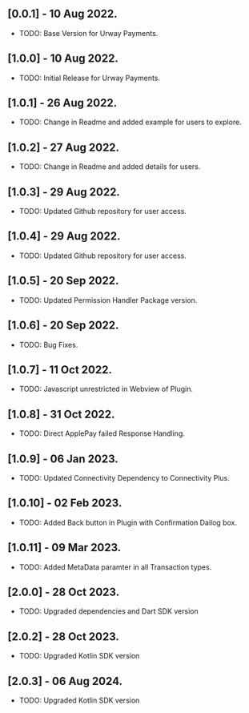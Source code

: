 ## [0.0.1] - 10 Aug 2022.

* TODO: Base Version for Urway Payments.

## [1.0.0] - 10 Aug 2022.

* TODO: Initial Release for Urway Payments.

## [1.0.1] - 26 Aug 2022.

* TODO: Change in Readme and added example for users to explore.

## [1.0.2] - 27 Aug 2022.

* TODO: Change in Readme and added details for users.

## [1.0.3] - 29 Aug 2022.

* TODO: Updated Github repository for user access.

## [1.0.4] - 29 Aug 2022.

* TODO: Updated Github repository for user access.

## [1.0.5] - 20 Sep 2022.

* TODO: Updated Permission Handler Package version.

## [1.0.6] - 20 Sep 2022.

* TODO: Bug Fixes.

## [1.0.7] - 11 Oct 2022.

* TODO: Javascript unrestricted in Webview of Plugin.

## [1.0.8] - 31 Oct 2022.

* TODO: Direct ApplePay failed Response Handling.

## [1.0.9] - 06 Jan 2023.

* TODO: Updated Connectivity Dependency to Connectivity Plus.

## [1.0.10] - 02 Feb 2023.

* TODO: Added Back button in Plugin with Confirmation Dailog box.

## [1.0.11] - 09 Mar 2023.

* TODO: Added MetaData paramter in all Transaction types.

## [2.0.0] - 28 Oct 2023.

* TODO: Upgraded dependencies and Dart SDK version

## [2.0.2] - 28 Oct 2023.

* TODO: Upgraded Kotlin SDK version

## [2.0.3] - 06 Aug 2024.

* TODO: Upgraded Kotlin SDK version


